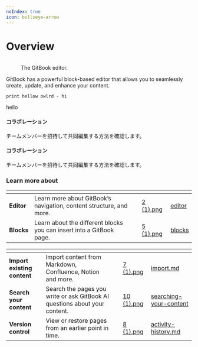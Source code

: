 ```yaml
---
noIndex: true
icon: bullseye-arrow
---
```


# Overview



<div data-full-width="false"><figure><img src="../../.gitbook/assets/editor-overview.png" alt=""><figcaption><p>The GitBook editor.</p></figcaption></figure></div>

GitBook has a powerful block-based editor that allows you to seamlessly create, update, and enhance your content.

```
print hellow owlrd - hi
```

hello

#### コラボレーション

チームメンバーを招待して共同編集する方法を確認します。

#### コラボレーション

チームメンバーを招待して共同編集する方法を確認します。

### Learn more about

<table data-card-size="large" data-view="cards"><thead><tr><th></th><th></th><th></th><th data-hidden data-card-cover data-type="files"></th><th data-hidden data-card-target data-type="content-ref"></th></tr></thead><tbody><tr><td><strong>Editor</strong></td><td>Learn more about GitBook’s navigation, content structure, and more.</td><td></td><td><a href="../../.gitbook/assets/2 (1).png">2 (1).png</a></td><td><a href="../editor/">editor</a></td></tr><tr><td><strong>Blocks</strong></td><td>Learn about the different blocks you can insert into a GitBook page.</td><td></td><td><a href="../../.gitbook/assets/5 (1).png">5 (1).png</a></td><td><a href="../blocks/">blocks</a></td></tr></tbody></table>

<table data-view="cards"><thead><tr><th></th><th></th><th></th><th data-hidden data-card-cover data-type="files"></th><th data-hidden data-card-target data-type="content-ref"></th></tr></thead><tbody><tr><td><strong>Import existing content</strong></td><td>Import content from Markdown, Confluence, Notion and more.</td><td></td><td><a href="../../.gitbook/assets/7 (1).png">7 (1).png</a></td><td><a href="../import.md">import.md</a></td></tr><tr><td><strong>Search your content</strong></td><td>Search the pages you write or ask GitBook AI questions about your content.</td><td></td><td><a href="../../.gitbook/assets/10 (1).png">10 (1).png</a></td><td><a href="../broken-links/searching-your-content/">searching-your-content</a></td></tr><tr><td><strong>Version control</strong></td><td>View or restore pages from an earlier point in time.</td><td></td><td><a href="../../.gitbook/assets/8 (1).png">8 (1).png</a></td><td><a href="activity-history.md">activity-history.md</a></td></tr></tbody></table>
